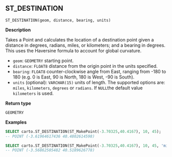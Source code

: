## ST_DESTINATION

```sql:signature
ST_DESTINATION(geom, distance, bearing, units)
```

**Description**

Takes a Point and calculates the location of a destination point given a distance in degrees, radians, miles, or kilometers; and a bearing in degrees. This uses the Haversine formula to account for global curvature.

* `geom`: `GEOMETRY` starting point.
* `distance`: `FLOAT8` distance from the origin point in the units specified.
* `bearing`: `FLOAT8` counter-clockwise angle from East, ranging from -180 to 180 (e.g. 0 is East, 90 is North, 180 is West, -90 is South).
* `units` (optional): `VARCHAR(15)` units of length. The supported options are: `miles`, `kilometers`, `degrees` or `radians`. If `NULL`the default value `kilometers` is used.

**Return type**

`GEOMETRY`

**Examples**

```sql
SELECT carto.ST_DESTINATION(ST_MakePoint(-3.70325,40.4167), 10, 45);
-- POINT (-3.61964617436 40.4802614598)
```

```sql
SELECT carto.ST_DESTINATION(ST_MakePoint(-3.70325,40.4167), 10, 45, 'miles');
-- POINT (-3.56862505482 40.5189626778)
```
